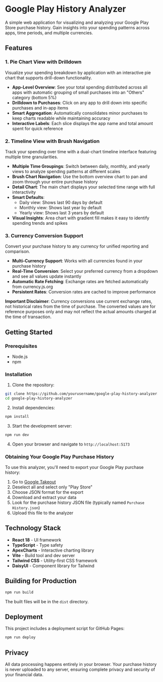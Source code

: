 # Google Play History Analyzer

A simple web application for visualizing and analyzing your Google Play Store purchase history. Gain insights into your spending patterns across apps, time periods, and multiple currencies.

## Features

### 1. Pie Chart View with Drilldown

Visualize your spending breakdown by application with an interactive pie chart that supports drill-down functionality.

- **App-Level Overview**: See your total spending distributed across all apps with automatic grouping of small purchases into an "Others" category (bottom 5%)
- **Drilldown to Purchases**: Click on any app to drill down into specific purchases and in-app items
- **Smart Aggregation**: Automatically consolidates minor purchases to keep charts readable while maintaining accuracy
- **Interactive Labels**: Each slice displays the app name and total amount spent for quick reference

### 2. Timeline View with Brush Navigation

Track your spending over time with a dual-chart timeline interface featuring multiple time granularities.

- **Multiple Time Groupings**: Switch between daily, monthly, and yearly views to analyze spending patterns at different scales
- **Brush Chart Navigation**: Use the bottom overview chart to pan and zoom through your entire purchase history
- **Detail Chart**: The main chart displays your selected time range with full interactivity
- **Smart Defaults**:
  - Daily view: Shows last 90 days by default
  - Monthly view: Shows last year by default
  - Yearly view: Shows last 3 years by default
- **Visual Insights**: Area chart with gradient fill makes it easy to identify spending trends and spikes

### 3. Currency Conversion Support

Convert your purchase history to any currency for unified reporting and comparison.

- **Multi-Currency Support**: Works with all currencies found in your purchase history
- **Real-Time Conversion**: Select your preferred currency from a dropdown and see all values update instantly
- **Automatic Rate Fetching**: Exchange rates are fetched automatically from currency.js.org
- **Persistent Rates**: Conversion rates are cached to improve performance

**Important Disclaimer**: Currency conversions use current exchange rates, not historical rates from the time of purchase. The converted values are for reference purposes only and may not reflect the actual amounts charged at the time of transaction.

## Getting Started

### Prerequisites

- Node.js
- npm

### Installation

1. Clone the repository:
```bash
git clone https://github.com/yourusername/google-play-history-analyzer.git
cd google-play-history-analyzer
```

2. Install dependencies:
```bash
npm install
```

3. Start the development server:
```bash
npm run dev
```

4. Open your browser and navigate to `http://localhost:5173`

### Obtaining Your Google Play Purchase History

To use this analyzer, you'll need to export your Google Play purchase history:

1. Go to [Google Takeout](https://takeout.google.com/)
2. Deselect all and select only "Play Store"
3. Choose JSON format for the export
4. Download and extract your data
5. Look for the purchase history JSON file (typically named `Purchase History.json`)
6. Upload this file to the analyzer

## Technology Stack

- **React 18** - UI framework
- **TypeScript** - Type safety
- **ApexCharts** - Interactive charting library
- **Vite** - Build tool and dev server
- **Tailwind CSS** - Utility-first CSS framework
- **DaisyUI** - Component library for Tailwind

## Building for Production

```bash
npm run build
```

The built files will be in the `dist` directory.

## Deployment

This project includes a deployment script for GitHub Pages:

```bash
npm run deploy
```

## Privacy

All data processing happens entirely in your browser. Your purchase history is never uploaded to any server, ensuring complete privacy and security of your financial data.
